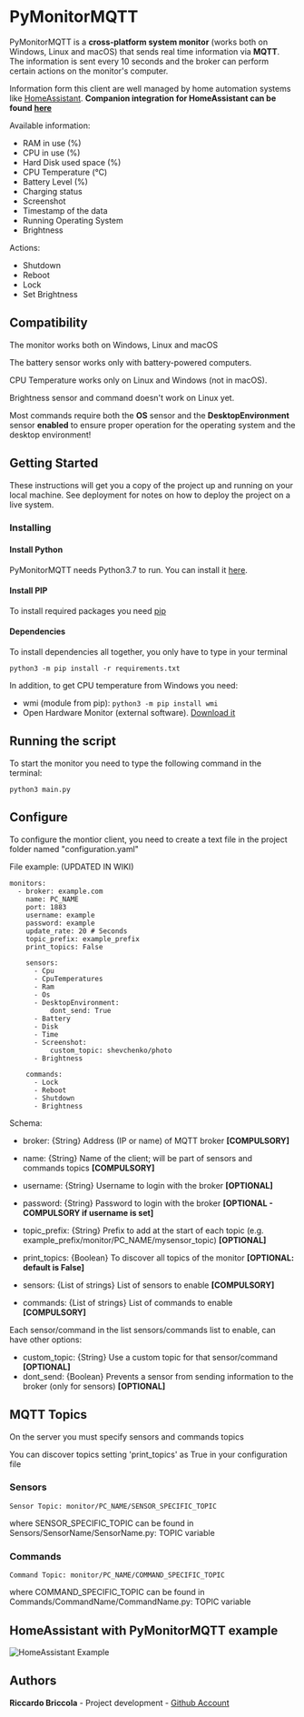 # PyMonitorMQTT
PyMonitorMQTT is a **cross-platform system monitor** (works both on Windows, Linux and macOS) that sends real time information via **MQTT**.
The information is sent every 10 seconds and the broker can perform certain actions on the monitor's computer.

Information form this client are well managed by home automation systems like [HomeAssistant](https://github.com/home-assistant/home-assistant).
**Companion integration for HomeAssistant can be found [here](https://github.com/richibrics/HassMonitorMqtt)**

Available information:
* RAM in use (%)
* CPU in use (%)
* Hard Disk used space (%)
* CPU Temperature (°C)
* Battery Level (%)
* Charging status 
* Screenshot
* Timestamp of the data
* Running Operating System
* Brightness

Actions:
* Shutdown
* Reboot
* Lock
* Set Brightness

## Compatibility
The monitor works both on Windows, Linux and macOS

The battery sensor works only with battery-powered computers.

CPU Temperature works only on Linux and Windows (not in macOS).

Brightness sensor and command doesn't work on Linux yet.

Most commands require both the **OS** sensor and the **DesktopEnvironment** sensor **enabled** to ensure proper operation for the operating system and the desktop environment!

## Getting Started

These instructions will get you a copy of the project up and running on your local machine. See deployment for notes on how to deploy the project on a live system.

### Installing

#### Install Python

PyMonitorMQTT needs Python3.7 to run.
You can install it [here](https://www.python.org/downloads/).

#### Install PIP
To install required packages you need [pip](https://www.makeuseof.com/tag/install-pip-for-python/)

#### Dependencies
To install dependencies all together, you only have to type in your terminal
```
python3 -m pip install -r requirements.txt
```

In addition, to get CPU temperature from Windows you need:
* wmi (module from pip): `python3 -m pip install wmi`
* Open Hardware Monitor (external software). [Download it](https://openhardwaremonitor.org/downloads/)

## Running the script

To start the monitor you need to type the following command in the terminal:
```
python3 main.py
```

## Configure
To configure the montior client, you need to create a text file in the project folder named "configuration.yaml"

File example: (UPDATED IN WIKI)
```
monitors:
  - broker: example.com
    name: PC_NAME
    port: 1883
    username: example
    password: example
    update_rate: 20 # Seconds
    topic_prefix: example_prefix
    print_topics: False

    sensors:
      - Cpu
      - CpuTemperatures
      - Ram
      - Os
      - DesktopEnvironment:
          dont_send: True      
      - Battery
      - Disk
      - Time
      - Screenshot:
          custom_topic: shevchenko/photo
      - Brightness

    commands:
      - Lock
      - Reboot
      - Shutdown
      - Brightness

```

Schema:
* broker: {String} Address (IP or name) of MQTT broker **[COMPULSORY]**
* name: {String} Name of the client; will be part of sensors and commands topics **[COMPULSORY]**
* username: {String} Username to login with the broker **[OPTIONAL]**
* password: {String} Password to login with the broker **[OPTIONAL - COMPULSORY if username is set]** 
* topic_prefix: {String} Prefix to add at the start of each topic (e.g. example_prefix/monitor/PC_NAME/mysensor_topic) **[OPTIONAL]**
* print_topics: {Boolean} To discover all topics of the monitor **[OPTIONAL: default is False]**

* sensors: {List of strings} List of sensors to enable **[COMPULSORY]**
* commands: {List of strings} List of commands to enable **[COMPULSORY]**

Each sensor/command in the list sensors/commands list to enable, can have other options:
* custom_topic: {String} Use a custom topic for that sensor/command **[OPTIONAL]**
* dont_send: {Boolean} Prevents a sensor from sending information to the broker (only for sensors) **[OPTIONAL]**


## MQTT Topics
On the server you must specify sensors and commands topics

You can discover topics setting 'print_topics' as True in your configuration file
### Sensors
```
Sensor Topic: monitor/PC_NAME/SENSOR_SPECIFIC_TOPIC
```
where SENSOR_SPECIFIC_TOPIC can be found in Sensors/SensorName/SensorName.py: TOPIC variable
### Commands
```
Command Topic: monitor/PC_NAME/COMMAND_SPECIFIC_TOPIC
```
where COMMAND_SPECIFIC_TOPIC can be found in Commands/CommandName/CommandName.py: TOPIC variable
## HomeAssistant with PyMonitorMQTT example

![HomeAssistant Example](Home%20Assistant%20Monitors.png?raw=true "HomeAssistant Example")

## Authors

**Riccardo Briccola** - Project development - [Github Account](https://github.com/richibrics)
